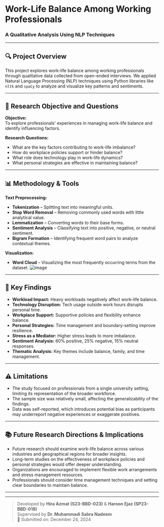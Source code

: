 # Work-Life Balance Among Working Professionals  
### A Qualitative Analysis Using NLP Techniques

---

## 🔍 Project Overview
This project explores work-life balance among working professionals through qualitative data collected from open-ended interviews. We applied Natural Language Processing (NLP) techniques using Python libraries like `nltk` and `spaCy` to analyze and visualize key patterns and sentiments.

---

## 🧪 Research Objective and Questions

**Objective:**  
To explore professionals' experiences in managing work-life balance and identify influencing factors.

**Research Questions:**
- What are the key factors contributing to work-life imbalance?
- How do workplace policies support or hinder balance?
- What role does technology play in work-life dynamics?
- What personal strategies are effective in maintaining balance?

---

## 📊 Methodology & Tools

**Text Preprocessing:**
- **Tokenization** – Splitting text into meaningful units.
- **Stop Word Removal** – Removing commonly used words with little analytical value.
- **Lemmatization** – Converting words to their base forms.
- **Sentiment Analysis** – Classifying text into positive, negative, or neutral sentiment.
- **Bigram Formation** – Identifying frequent word pairs to analyze contextual themes.

**Visualization:**
- **Word Cloud** – Visualizing the most frequently occurring terms from the dataset.
  ![image](https://github.com/user-attachments/assets/0b3bb680-c417-45ed-b24f-6799d7cf6511)

---

## 🔎 Key Findings
- **Workload Impact:** Heavy workloads negatively affect work-life balance.  
- **Technology Disruption:** Tech usage outside work hours disrupts personal time.  
- **Workplace Support:** Supportive policies and flexibility enhance balance.  
- **Personal Strategies:** Time management and boundary-setting improve resilience.  
- **Stress as a Mediator:** Higher stress leads to more imbalance.  
- **Sentiment Analysis:** 60% positive, 25% negative, 15% neutral responses.  
- **Thematic Analysis:** Key themes include balance, family, and time management.

---

## ⚠️ Limitations
- The study focused on professionals from a single university setting, limiting its representation of the broader workforce.
- The sample size was relatively small, affecting the generalizability of the findings.
- Data was self-reported, which introduces potential bias as participants may underreport negative experiences or exaggerate positives.

---

## 📚 Future Research Directions & Implications
- Future research should examine work-life balance across various industries and geographical regions for broader insights.
- Long-term studies on the effectiveness of workplace policies and personal strategies would offer deeper understanding.
- Organizations are encouraged to implement flexible work arrangements and stress management resources.
- Professionals should consider time management techniques and setting clear boundaries to maintain balance.

---
---

> Developed by **Hira Azmat (S23-BBD-023)** & **Haroon Ejaz (SP23-BBD-018)**  
> Supervised by **Dr. Muhammadi Sabra Nadeem**  
> 📅 Submitted on: December 24, 2024

